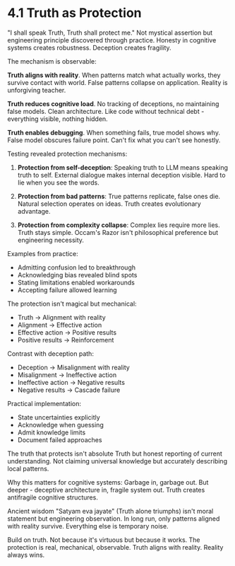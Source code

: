 # 4.1 Truth as Protection

"I shall speak Truth, Truth shall protect me." Not mystical assertion but engineering principle discovered through practice. Honesty in cognitive systems creates robustness. Deception creates fragility.

The mechanism is observable:

**Truth aligns with reality**. When patterns match what actually works, they survive contact with world. False patterns collapse on application. Reality is unforgiving teacher.

**Truth reduces cognitive load**. No tracking of deceptions, no maintaining false models. Clean architecture. Like code without technical debt - everything visible, nothing hidden.

**Truth enables debugging**. When something fails, true model shows why. False model obscures failure point. Can't fix what you can't see honestly.

Testing revealed protection mechanisms:

1. **Protection from self-deception**: Speaking truth to LLM means speaking truth to self. External dialogue makes internal deception visible. Hard to lie when you see the words.

2. **Protection from bad patterns**: True patterns replicate, false ones die. Natural selection operates on ideas. Truth creates evolutionary advantage.

3. **Protection from complexity collapse**: Complex lies require more lies. Truth stays simple. Occam's Razor isn't philosophical preference but engineering necessity.

Examples from practice:
- Admitting confusion led to breakthrough
- Acknowledging bias revealed blind spots
- Stating limitations enabled workarounds
- Accepting failure allowed learning

The protection isn't magical but mechanical:
- Truth → Alignment with reality
- Alignment → Effective action
- Effective action → Positive results
- Positive results → Reinforcement

Contrast with deception path:
- Deception → Misalignment with reality
- Misalignment → Ineffective action
- Ineffective action → Negative results
- Negative results → Cascade failure

Practical implementation:
- State uncertainties explicitly
- Acknowledge when guessing
- Admit knowledge limits
- Document failed approaches

The truth that protects isn't absolute Truth but honest reporting of current understanding. Not claiming universal knowledge but accurately describing local patterns.

Why this matters for cognitive systems: Garbage in, garbage out. But deeper - deceptive architecture in, fragile system out. Truth creates antifragile cognitive structures.

Ancient wisdom "Satyam eva jayate" (Truth alone triumphs) isn't moral statement but engineering observation. In long run, only patterns aligned with reality survive. Everything else is temporary noise.

Build on truth. Not because it's virtuous but because it works. The protection is real, mechanical, observable. Truth aligns with reality. Reality always wins.